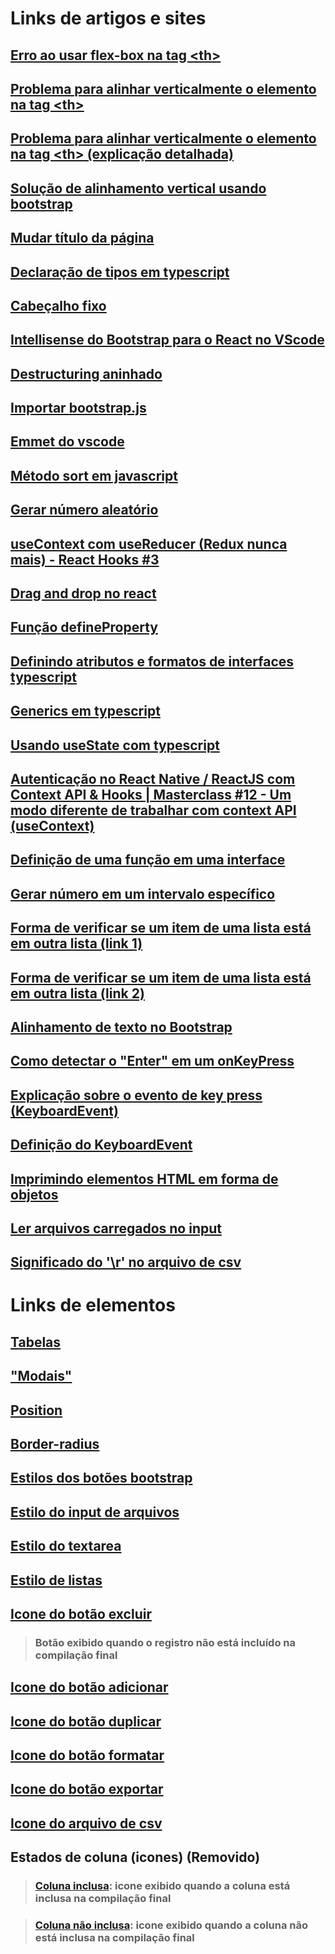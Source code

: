 # Links de artigos e sites

## [Erro ao usar flex-box na tag \<th\>](https://stackoverflow.com/questions/56685222/using-flexbox-on-table-header-th-elements "Página do Stack Overflow")

## [Problema para alinhar verticalmente o elemento na tag \<th\>](https://pt.stackoverflow.com/questions/261373/como-alinhando-conte%C3%BAdo-em-td "Página do Stack Overflow")
## [Problema para alinhar verticalmente o elemento na tag \<th\> (explicação detalhada)](http://www.fundacaobradesco.org.br/vv-apostilas/cursoHTML/Tabelas.html#:~:text=(valign)%3A%20Este%20atributo%20permite,%C3%A0%20parte%20inferior%20da%20c%C3%A9lula. "Página do Fundção Bradesco sobre tabelas")
## [Solução de alinhamento vertical usando bootstrap](https://getbootstrap.com/docs/4.0/utilities/vertical-align/#:~:text=span%20class%3D%22-,align%2Dmiddle,-%22%3Emiddle "Página do Bootstrap")

## [Mudar título da página](https://stackoverflow.com/questions/46160461/how-do-you-set-the-document-title-in-react "Página do Stack Overflow")

## [Declaração de tipos em typescript](https://www.treinaweb.com.br/blog/tipagem-no-typescript#:~:text=Um%20dos%20principais%20recursos%20que,number "Página do artigo sobre tipagem em typescript")

## [Cabeçalho fixo](https://stackoverflow.com/questions/21168521/table-fixed-header-and-scrollable-body#:~:text=Fixed%20table%20head%20%2D%20CSS%2Donly "Página do Stack Overflow sobre cabeçalho fixo")

## [Intellisense do Bootstrap para o React no VScode](https://github.com/microsoft/vscode/issues/15568#:~:text=Closing%20as%20extension%20candidate. "Resolução do problema de autocomplete/snippet/intellisense")

## [Destructuring aninhado](https://stackoverflow.com/questions/50999968/es6-double-destructure#:~:text=This%20is%20called%20nested%20destructuring%20and%20its%20very%20useful%20in%20many%20situations "Página para explicação do tema no Stack Overflow")

## [Importar bootstrap.js](https://stackoverflow.com/questions/43722322/how-to-insert-bootstrap-js-to-react-app#:~:text=You%20can%20just%20install%20Bootstrap%20and%20jQuery%20via%20npm/yarn%3A "Página do Stack Overflow sobre como importar bootstrap.js")

## [Emmet do vscode](https://dev.to/raaynaldo/speed-up-code-your-html-using-emmet-in-vscode-nesting-operators-201o#:~:text=%225%22%3E-,Inner%20Text,-%7B%7D%20%3D%3E%20%7Btext%7D "Página com algumas definições do emmet do vscode")

## [Método sort em javascript](https://pt.stackoverflow.com/questions/46600/como-ordenar-uma-array-de-objetos-com-array-sort#:~:text=28-,O%20m%C3%A9todo%20sort,-aceita%20como%20par%C3%A2metro "Página do Stack Overflow com a exemplificação de código")

## [Gerar número aleatório](https://www.w3schools.com/js/js_random.asp#:~:text=Returns%20a%20random%20integer%20from%200%20to%209 "Página do w3school com a exemplificação de como gerar um número inteiro aleatoriamente")

## [useContext com useReducer (Redux nunca mais) - React Hooks #3](https://www.youtube.com/watch?v=1FecGab9eDg "Página do youtube sobre como compartilhar estados (states) e outras informações entre elementos")

## [Drag and drop no react](https://www.youtube.com/watch?v=CYKDtVZr_Jw "Página do youtube com o vídeo exemplificando como fazer 'drag and drop' no react")

## [Função defineProperty](https://developer.mozilla.org/pt-BR/docs/Web/JavaScript/Reference/Global_Objects/Object/defineProperty#descri%C3%A7%C3%A3o "Página da mozilla exemplificando e detalhando o usu da função defineProperty para inserir atributos dinamicamente em objetos javascript")

## [Definindo atributos e formatos de interfaces typescript](https://stackoverflow.com/questions/12710905/how-do-i-dynamically-assign-properties-to-an-object-in-typescript#:~:text=936-,Index%20types,-It%20is%20possible "Página do Stack Overflow com exemplificação da definição de interfaces typescript")

## [Generics em typescript](https://www.youtube.com/watch?v=iGn5iVBk3c8 "Página do youtube com exemplos de caso de uso de generics")

## [Usando useState com typescript](https://www.youtube.com/watch?v=m38MANQfjvo "Página do youtube com o vídeo exemplificando o uso do Hook useState em typescript")

## [Autenticação no React Native / ReactJS com Context API & Hooks | Masterclass #12 - Um modo diferente de trabalhar com context API (useContext)](https://www.youtube.com/watch?v=KISMYYXSIX8&t=3546s "Página do youtube com o vídeo exemplificando o uso do Hook useContext em typescript criando um elemento de provider")

## [Definição de uma função em uma interface](https://www.typescriptlang.org/docs/handbook/2/functions.html#function-type-expressions "Página do typescript especificando como declarar um função em uma interface")

## [Gerar número em um intervalo específico](https://www.delftstack.com/pt/howto/javascript/range-in-javascript/#:~:text=Se%20voc%C3%AA%20n%C3%A3o%20quiser%20que%20seu%20intervalo%20comece%20em%20zero%2C%20voc%C3%AA%20pode%20especificar%20os%20n%C3%BAmeros%20inicial%20e%20final%20da%20seguinte%20maneira. "Página do delftstack exemplificando a implementação de código")

## [Forma de verificar se um item de uma lista está em outra lista (link 1)](https://pt.stackoverflow.com/questions/303188/como-verificar-se-elementos-de-um-array-est%C3%A1-contido-em-outro-array-jquery#:~:text=2-,Como%20fiz%3A,-1%20%2D%20Percorri%20um "Página do Stack Overflow com a solução proposta")
## [Forma de verificar se um item de uma lista está em outra lista (link 2)](https://www.horadecodar.com.br/2021/11/11/verificar-se-um-array-contem-o-elemento-de-outro-array-em-javascript/ "Página do 'hora de codar' para a solução proposta")

## [Alinhamento de texto no Bootstrap](https://getbootstrap.com/docs/5.2/utilities/text/#text-alignment "Página do Bootstrap para a especificação de como alinhar textos")

## [Como detectar o "Enter" em um onKeyPress](https://stackoverflow.com/questions/27827234/how-to-handle-the-onkeypress-event-in-reactjs#:~:text=React%200.14.7%2C%20use-,onKeyPress,-and%20event.key "Página do Stack Overflow com o exemplo de detecção do 'Enter'")

## [Explicação sobre o evento de key press (KeyboardEvent)](https://felixgerschau.com/react-typescript-onkeypress-event-type/ "Página do felixgerschau com explicação sobre qual é o tipo do evento disparado pela trigger onKeyPress")
## [Definição do KeyboardEvent](https://developer.mozilla.org/pt-BR/docs/Web/API/KeyboardEvent "Página da mozilla com especificação do tipo (interface) KeyboardEvent")

## [Imprimindo elementos HTML em forma de objetos](https://www.techiedelight.com/pt/print-contents-object-javascript/#:~:text=Imprimindo%20um%20objeto%20usando%20o,stringify()%20m%C3%A9todo. "Página do techiedelight para a exemplificação da solução")

## [Ler arquivos carregados no input](https://www.delftstack.com/pt/howto/javascript/read-text-file-in-javascript/#:~:text=let%20text%20%3D-,await%20file.text(),-%3B%0A%20%20%20%20%20%20%20%20document. "Página para o delfstack com a exemplificação da solução")

## [Significado do '\r' no arquivo de csv](https://pt.stackoverflow.com/questions/146048/qual-%C3%A9-a-diferen%C3%A7a-entre-n-e-r-n-caracteres-especiais-para-quebra-de-linh#:~:text=O%20%5Cr%20significa%20%22carriage%20return,seja%20%22retorno%20de%20carro%22. "Página para Stack Overflow com a explicação")

# Links de elementos

## [Tabelas](https://getbootstrap.com/docs/5.2/content/tables/ "Página de especificação das tabelas.")

## ["Modais"](https://getbootstrap.com/docs/5.2/components/modal/ "Página de especificação das modais")

## [Position](https://getbootstrap.com/docs/5.0/utilities/position/ "Página bootstrap sobre posicionamento")

## [Border-radius](https://getbootstrap.com/docs/5.0/utilities/borders/#border-radius "Página bootstrap sobre border-radius")

## [Estilos dos botões bootstrap](https://getbootstrap.com/docs/5.2/components/buttons/#outline-buttons "Página de especificação dos botões.")

## [Estilo do input de arquivos](https://getbootstrap.com/docs/5.0/forms/form-control/#:~:text=File%20input-,Default%20file%20input%20example,-Escolher%20arquivo "Link direto para a definição do elemento")

## [Estilo do textarea](https://getbootstrap.com/docs/5.0/forms/form-control/#:~:text=name%40example.com-,Example%20textarea,-Copy "Link direto para a definição do elemento")

## [Estilo de listas](https://getbootstrap.com/docs/5.2/components/list-group/#checkboxes-and-radios "Página do bootstrap para a definição do elemento lista, com checkboxes e radio")

## [Icone do botão excluir](https://icons.getbootstrap.com/icons/x-circle-fill/ "Página do icone de excluir.")
> ### Botão exibido quando o registro não está incluído na compilação final

## [Icone do botão adicionar](https://icons.getbootstrap.com/icons/plus-circle/ "Página do icone de formatar.")

## [Icone do botão duplicar](https://icons.getbootstrap.com/icons/front/ "Página do icone de duplicar.")

## [Icone do botão formatar](https://icons.getbootstrap.com/icons/pencil-square/ "Página do icone de formatar.")

## [Icone do botão exportar](https://icons.getbootstrap.com/icons/box-arrow-right/ "Página do icone de exportars.")

## [Icone do arquivo de csv](https://icons.getbootstrap.com/icons/filetype-csv/ "Página do icone de csv.")

## Estados de coluna (icones) (Removido)
> ### [Coluna inclusa](https://icons.getbootstrap.com/icons/dash-square/ "Página para o icone de coluna inclusa."): icone exibido quando a coluna está inclusa na compilação final

> ### [Coluna não inclusa](https://icons.getbootstrap.com/icons/plus-square/ "Página para o icone de coluna não inclusa."): icone exibido quando a coluna não está inclusa na compilação final
